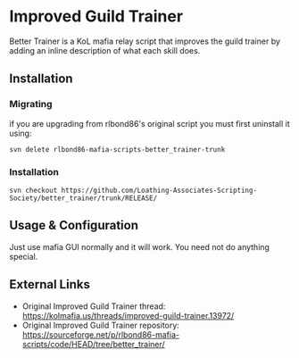 # Improved Guild Trainer

Better Trainer is a KoL mafia relay script that improves the guild trainer by adding an inline description of what each skill does.

## Installation

### Migrating

if you are upgrading from rlbond86's original script you must first uninstall it using:
```
svn delete rlbond86-mafia-scripts-better_trainer-trunk
```

### Installation

```
svn checkout https://github.com/Loathing-Associates-Scripting-Society/better_trainer/trunk/RELEASE/
```

## Usage & Configuration

Just use mafia GUI normally and it will work. You need not do anything special.

## External Links

- Original Improved Guild Trainer thread: https://kolmafia.us/threads/improved-guild-trainer.13972/
- Original Improved Guild Trainer repository: https://sourceforge.net/p/rlbond86-mafia-scripts/code/HEAD/tree/better_trainer/
